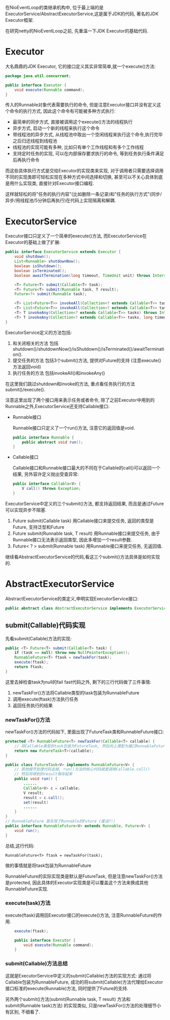 在NioEventLoop的类继承机构中, 位于最上端的是ExecutorService/AbstractExecutorService,这是属于JDK的代码, 著名的JDK Executor框架.

在研究netty的NioEventLoop之前, 先重温一下JDK Executor的基础代码.

# Executor

大名鼎鼎的JDK Executor, 它的接口定义其实非常简单,就一个execute()方法:

```java
package java.util.concurrent;

public interface Executor {
    void execute(Runnable command);
}
```

传入的Runnable对象代表需要执行的命令, 但是注意Executor接口并没有定义这个命令的执行方式, 因此这个命令有可能被多种方式执行:

- 最简单的同步方式, 直接被调用这个execute()方法的线程执行
- 异步方式, 启动一个新的线程来执行这个命令
- 带线程池的异步方式, 从线程池中取出一个空闲线程来执行这个命令,执行完毕之后归还线程到线程池
- 线程池的实现可能有多种, 比如只有单个工作线程和有多个工作线程
- 支持定时任务的实现, 可以在内部保存要求执行的命令, 等到任务执行条件满足后再执行命令

而这些具体执行方式是交给Executor的实现类来实现, 对于调用者只需要选择调用不同的实现类即可轻松实现在多种方式中间选择和切换, 甚至可以不关心具体到底是用什么实现类, 直接针对Executor接口编程.

这样就轻松的将"任务的执行内容"(比如删除一条记录)和"任务的执行方式"(同步/异步/用线程池/5分钟后再执行)在代码上实现隔离和解耦.

# ExecutorService

Executor接口只定义了一个简单的execute()方法, 而ExecutorService在Executor的基础上做了扩展:

```java
public interface ExecutorService extends Executor {
	void shutdown();
	List<Runnable> shutdownNow();
    boolean isShutdown();
    boolean isTerminated();
    boolean awaitTermination(long timeout, TimeUnit unit) throws InterruptedException;

    <T> Future<T> submit(Callable<T> task);
    <T> Future<T> submit(Runnable task, T result);
    Future<?> submit(Runnable task);

    <T> List<Future<T>> invokeAll(Collection<? extends Callable<T>> tasks) throws InterruptedException;
    <T> List<Future<T>> invokeAll(Collection<? extends Callable<T>> tasks, long timeout, TimeUnit unit) throws InterruptedException;
    <T> T invokeAny(Collection<? extends Callable<T>> tasks) throws InterruptedException, ExecutionException;
    <T> T invokeAny(Collection<? extends Callable<T>> tasks, long timeout, TimeUnit unit) throws InterruptedException, ExecutionException, TimeoutException;
}
```

ExecutorService定义的方法包括:

1. 和关闭相关的方法
	包括shutdown()/shutdownNow()/isShutdown()/isTerminated()/awaitTermination().
2. 提交任务的方法
	包括3个submit()方法, 提供对Future的支持 (注意execute()方法返回void)
3. 执行任务的方法
	包括invokeAll()和invokeAny()

在这里我们跳过shutdown和invoke的方法, 重点看任务执行的方法submit()/execute().

注意这里出现了两个接口用来表示任务或者命令, 除了之前Executor中用到的Runnable之外,ExecutorService还支持Callable接口:

- Runnable接口

    Runnable接口只定义了一个run()方法, 注意它的返回值是void.

    ```java
    public interface Runnable {
        public abstract void run();
    }
    ```

- Callable接口

    Callable接口和Runnable接口最大的不同在于Callable的call()可以返回一个结果, 另外容许定义抛出受查异常:

    ```java
    public interface Callable<V> {
        V call() throws Exception;
    }
	```

ExecutorService中定义的三个submit()方法, 都支持返回结果, 而且是通过Future可以实现异步不阻塞.

1. <T> Future<T> submit(Callable<T> task)
	用Callable接口来提交任务, 返回的类型是Future<T>, 支持泛型和Future
2. <T> Future<T> submit(Runnable task, T result)
	用Runnable接口来提交任务, 由于Runnable接口无法表示返回类型, 因此多增加一个result参数.
3. Future< ? > submit(Runnable task)
	用Runnable接口来提交任务, 无返回值.

继续看AbstractExecutorService的代码,看这三个submit()方法具体是如何实现的.

# AbstractExecutorService

AbstractExecutorService的类定义,申明实现ExecutorService接口:

```java
public abstract class AbstractExecutorService implements ExecutorService {}
```

## submit(Callable)代码实现

先看submit(Callable)方法的实现:

```java
public <T> Future<T> submit(Callable<T> task) {
    if (task == null) throw new NullPointerException();
    RunnableFuture<T> ftask = newTaskFor(task);
    execute(ftask);
    return ftask;
}
```

这里去掉检查task为null的fail fast代码之外, 剩下的三行代码做了三件事情:

1. newTaskFor()方法将Callable类型的task包装为RunnableFuture
2. 调用execute(ftask)方法执行任务
3. 返回任务执行的结果

### newTaskFor()方法

newTaskFor()方法的代码如下, 里面出现了FutureTask类和RunnableFuture接口:

```java
protected <T> RunnableFuture<T> newTaskFor(Callable<T> callable) {
	// 将Callable类型的task包装为FutureTask, 然后向上溯型为接口RunnableFuture
    return new FutureTask<T>(callable);
}

public class FutureTask<V> implements RunnableFuture<V> {
	// 其他细节处理代码去掉, run()方法的核心代码就是调用Callable.call()
    // 然后将得到的result保存起来
	public void run() {
		......
        Callable<V> c = callable;
        V result;
        result = c.call();
        set(result)
        ......
    }
}
// RunnableFuture 是实现了Runnable的Future (废话?!)
public interface RunnableFuture<V> extends Runnable, Future<V> {
    void run();
}
```

总结,这行代码:

	RunnableFuture<T> ftask = newTaskFor(task);

做的事情就是将task包装为RunnableFuture

RunnableFuture的实际实现类是默认是FutureTask, 但是注意newTaskFor()方法是protected, 因此具体的Executor实现类是可以覆盖这个方法来换成其他RunnableFuture实现.

### execute(task)方法

execute(ftask)调用回Executor接口的execute()方法, 注意RunnableFuture的作用.

```java
	execute(ftask);

    public interface Executor {
        void execute(Runnable command);
    }
```
### submit(Callable)方法总结

这就是ExecutorService中定义的submit(Callable)方法的实现方式: 通过将Callable包装为RunnableFuture, 成功的将submit(Callable)方法代理给Executor接口标准的execute(Runnable)方法, 同时提供了Future的支持.

另外两个submit()方法(submit(Runnable task, T result) 方法和submit(Runnable task)方法) 的实现类似, 只是newTaskFor()方法的处理细节小有区别, 不细看了.


